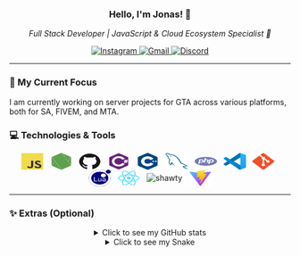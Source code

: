 <h3 align="center">Hello, I'm Jonas! 👋</h3>

<p align="center">
  <em>Full Stack Developer | JavaScript & Cloud Ecosystem Specialist 🚀</em>
</p>

<p align="center">
  <a href="https://instagram.com/jonaszxv7_" target="_blank">
    <img src="https://img.shields.io/badge/Instagram-E4405F?style=for-the-badge&logo=instagram&logoColor=white" alt="Instagram"/>
  </a>
  <a href="mailto:cjonasxz@gmail.com" target="_blank">
    <img src="https://img.shields.io/badge/Gmail-D14836?style=for-the-badge&logo=gmail&logoColor=white" alt="Gmail"/>
  </a>
  <a href="https://discord.com/users/shawty.rjz" target="_blank">
    <img src="https://img.shields.io/badge/Discord-shawty.rjz-5865F2?style=for-the-badge&logo=discord&logoColor=white" alt="Discord"/>
  </a>
</p>

---
### 🎯 My Current Focus

<p>
  I am currently working on server projects for GTA across various platforms, both for SA, FIVEM, and MTA.
</p>

### 💻 Technologies & Tools

<p align="center">
  <img align="center" alt="shawty" height="30" width="40" src="https://raw.githubusercontent.com/devicons/devicon/master/icons/javascript/javascript-original.svg">
  <img align="center" alt="shawty" height="30" width="40" src="https://raw.githubusercontent.com/devicons/devicon/master/icons/nodejs/nodejs-plain.svg">
  <img align="center" alt="shawty" height="30" width="40" src="https://raw.githubusercontent.com/devicons/devicon/master/icons/github/github-original.svg">
  <img align="center" alt="shawty" height="30" width="40" src="https://raw.githubusercontent.com/devicons/devicon/master/icons/csharp/csharp-plain.svg">
  <img align="center" alt="shawty" height="30" width="40" src="https://github.com/devicons/devicon/blob/master/icons/cplusplus/cplusplus-plain.svg">
  <img align="center" alt="shawty" height="30" width="40" src="https://github.com/devicons/devicon/blob/master/icons/mysql/mysql-original.svg">
  <img align="center" alt="shawty" height="30" width="40" src="https://github.com/devicons/devicon/blob/master/icons/php/php-plain.svg">
  <img align="center" alt="shawty" height="30" width="40" src="https://github.com/devicons/devicon/blob/master/icons/vscode/vscode-original.svg">
  <img align="center" alt="shawty" height="30" width="40" src="https://github.com/devicons/devicon/blob/master/icons/git/git-plain.svg">
  <img align="center" alt="shawty" height="30" width="40" src="https://github.com/devicons/devicon/blob/master/icons/lua/lua-plain.svg">
  <img align="center" alt="shawty" height="30" width="40" src="https://github.com/devicons/devicon/blob/master/icons/react/react-original.svg">
  <img align="center" alt="shawty" height="30" width="40" src="https://i.imgur.com/VJLHjfM.png">
  <img align="center" alt="shawty" height="30" width="40" src="https://github.com/devicons/devicon/blob/master/icons/vitejs/vitejs-original.svg">
</p>

---

### ✨ Extras (Optional)

<details align="center">
  <summary>Click to see my GitHub stats</summary>
  <br/>
  <p align="center">
    <img height="180em" src="https://github-readme-stats.vercel.app/api?username=devjonasxz&show_icons=true&theme=dracula&include_all_commits=true&count_private=true"/>
    <img height="180em" src="https://github-readme-stats.vercel.app/api/top-langs/?username=devjonasxz&layout=compact&langs_count=7&theme=dracula"/>
  </p>
</details>

<details align="center">
  <summary>Click to see my Snake</summary>
  <br/>
  <p align="center">
    <img src="https://github.com/devjonasxz/devjonasxz/blob/output/github-contribution-grid-snake.svg" alt="Snake Contribution Grid">
  </p>
</details>
